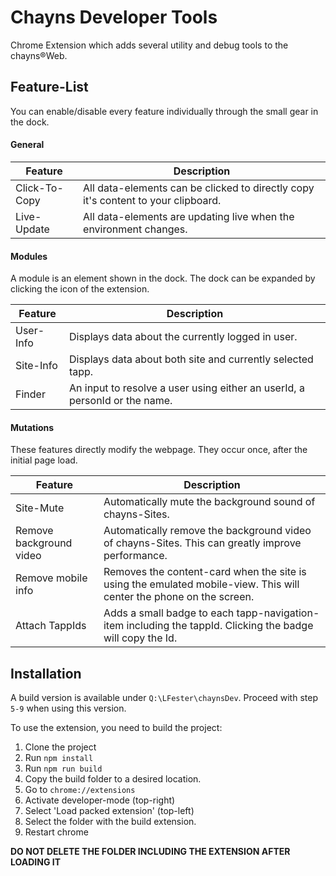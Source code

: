# Chayns Developer Tools # 

Chrome Extension which adds several utility and debug tools to the chayns®Web.

## Feature-List ##

You can enable/disable every feature individually through the small gear in the dock.

#### General ####

| Feature       | Description                                                                       |
|---------------|-----------------------------------------------------------------------------------|
| Click-To-Copy | All data-elements can be clicked to directly copy it's content to your clipboard. |
| Live-Update   | All data-elements are updating live when the environment changes.                 |

#### Modules ####

A module is an element shown in the dock. The dock can be expanded by clicking the icon of the extension.

| Feature   | Description                                                                |
|-----------|----------------------------------------------------------------------------|
| User-Info | Displays data about the currently logged in user.                          |
| Site-Info | Displays data about both site and currently selected tapp.                 |
| Finder    | An input to resolve a user using either an userId, a personId or the name. |

#### Mutations ####

These features directly modify the webpage. They occur once, after the initial page load.

| Feature                 | Description                                                                                                         |
|-------------------------|---------------------------------------------------------------------------------------------------------------------|
| Site-Mute               | Automatically mute the background sound of chayns-Sites.                                                            |
| Remove background video | Automatically remove the background video of chayns-Sites. This can greatly improve performance.                    |
| Remove mobile info      | Removes the content-card when the site is using the emulated mobile-view. This will center the phone on the screen. |
| Attach TappIds          | Adds a small badge to each tapp-navigation-item including the tappId. Clicking the badge will copy the Id.          |

## Installation ##

A build version is available under `Q:\LFester\chaynsDev`.
Proceed with step `5-9` when using this version.

To use the extension, you need to build the project:

1. Clone the project 
2. Run `npm install`
3. Run `npm run build`
4. Copy the build folder to a desired location.
5. Go to `chrome://extensions`
6. Activate developer-mode (top-right)
7. Select 'Load packed extension' (top-left)
8. Select the folder with the build extension.
9. Restart chrome

__DO NOT DELETE THE FOLDER INCLUDING THE EXTENSION AFTER LOADING IT__
